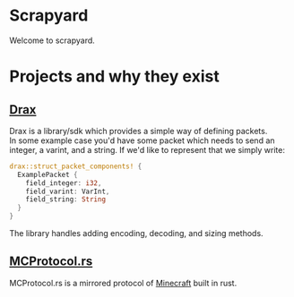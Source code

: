 # Scrapyard

Welcome to scrapyard.

# Projects and why they exist

## [Drax](https://github.com/ScrapyardRs/Drax)

Drax is a library/sdk which provides a simple way of defining packets. <br />
In some example case you'd have some packet which needs to send an integer, a varint, and a string. If we'd like to represent that we simply write:

```rust
drax::struct_packet_components! {
  ExamplePacket {
    field_integer: i32,
    field_varint: VarInt,
    field_string: String
  }
}
```

The library handles adding encoding, decoding, and sizing methods.

## [MCProtocol.rs](https://github.com/ScrapyardRs/MCProtocol.rs)

MCProtocol.rs is a mirrored protocol of [Minecraft](https://minecraft.net/) built in rust.
